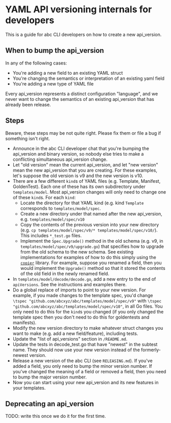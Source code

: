 # YAML API versioning internals for developers

This is a guide for abc CLI developers on how to create a new api_version.

## When to bump the api_version

In any of the following cases:

- You're adding a new field to an existing YAML struct
- You're changing the semantics or interpretation of an existing yaml field
- You're adding a new type of YAML file

Every api_version represents a distinct configuration "language", and we never
want to change the semantics of an existing api_version that has already been
release.

## Steps

Beware, these steps may be not quite right. Please fix them or file a bug if
something isn't right.

- Announce in the abc CLI developer chat that you're bumping the api_version and
  binary version, so nobody else tries to make a conflicting simultaneous
  api_version change.
- Let "old version" mean the current api_version, and let "new version" mean the
  new api_version that you are creating. For these examples, let's suppose the
  old version is v9 and the new version is v10.
- There are a few different `kind`s of YAML files (e.g. Template, Manifest,
  GoldenTest). Each one of these has its own subdirectory under
  `templates/model`. Most api_version changes will only need to change one of
  these `kind`s. For each `kind`:
  - Locate the directory for that YAML kind (e.g. kind `Template` corresponds to
    `templates/model/spec`.
  - Create a new directory under that named after the new api_version, e.g.
    `templates/model/spec/v10`
  - Copy the contents of the previous version into your new directory (e.g.
    `cp templates/model/spec/v9/* templates/model/spec/v10/`). This includes
    `*_test.go` files.
  - Implement the `Spec.Upgrade()` method in the old schema (e.g. v9, in
    `templates/model/spec/v9/upgrade.go`) that specifies how to upgrade from the
    old schema to the new schema. See existing implementations for examples of
    how to do this simply using the
    [`copier`](https://pkg.go.dev/github.com/jinzhu/copier) library. For
    example, suppose you renamed a field, then you would implement the
    `Upgrade()` method so that it stored the contents of the old field in the
    newly renamed field.
- In `templates/model/decode/decode.go`, add a new entry to the end of
  `apiVersions`. See the instructions and examples there.
- Do a global replace of imports to point to your new version. For example, if
  you made changes to the template spec, you'd change
  `\tspec "github.com/abcxyz/abc/templates/model/spec/v9"` with
  `\tspec "github.com/abcxyz/abc/templates/model/spec/v10"`, in all Go files.
  You only need to do this for the `kind`s you changed (if you only changed the
  template spec then you don't need to do this for goldentests and manifests).
- Modify the new version directory to make whatever struct changes you want to
  make (e.g. add a new field/feature), including tests.
- Update the "list of api_versions" section in `/README.md`.
- Update the tests in decode_test.go that have "newest" in the subtest name.
  They should now use your new version instead of the formerly-newest version.
- Release a new version of the abc CLI (see `RELEASING.md`). If you've added a
  field, you only need to bump the minor version number. If you've changed the
  meaning of a field or removed a field, then you need to bump the major version
  number.
- Now you can start using your new api_version and its new features in your
  templates.

## Deprecating an api_version

TODO: write this once we do it for the first time.
